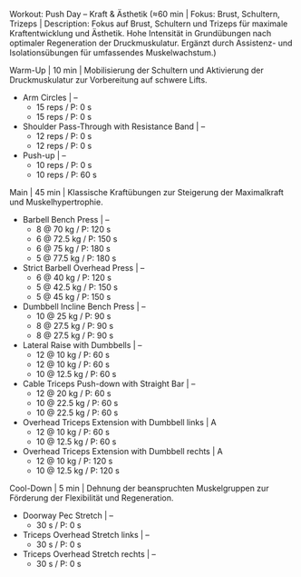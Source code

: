 Workout: Push Day – Kraft & Ästhetik (≈60 min | Fokus: Brust, Schultern, Trizeps | Description: Fokus auf Brust, Schultern und Trizeps für maximale Kraftentwicklung und Ästhetik. Hohe Intensität in Grundübungen nach optimaler Regeneration der Druckmuskulatur. Ergänzt durch Assistenz- und Isolationsübungen für umfassendes Muskelwachstum.)

Warm-Up | 10 min | Mobilisierung der Schultern und Aktivierung der Druckmuskulatur zur Vorbereitung auf schwere Lifts.
- Arm Circles | –
    - 15 reps / P: 0 s
    - 15 reps / P: 0 s
- Shoulder Pass-Through with Resistance Band | –
    - 12 reps / P: 0 s
    - 12 reps / P: 0 s
- Push-up | –
    - 10 reps / P: 0 s
    - 10 reps / P: 60 s

Main | 45 min | Klassische Kraftübungen zur Steigerung der Maximalkraft und Muskelhypertrophie.
- Barbell Bench Press | –
    - 8 @ 70 kg / P: 120 s
    - 6 @ 72.5 kg / P: 150 s
    - 6 @ 75 kg / P: 180 s
    - 5 @ 77.5 kg / P: 180 s
- Strict Barbell Overhead Press | –
    - 6 @ 40 kg / P: 120 s
    - 5 @ 42.5 kg / P: 150 s
    - 5 @ 45 kg / P: 150 s
- Dumbbell Incline Bench Press | –
    - 10 @ 25 kg / P: 90 s
    - 8 @ 27.5 kg / P: 90 s
    - 8 @ 27.5 kg / P: 90 s
- Lateral Raise with Dumbbells | –
    - 12 @ 10 kg / P: 60 s
    - 12 @ 10 kg / P: 60 s
    - 10 @ 12.5 kg / P: 60 s
- Cable Triceps Push-down with Straight Bar | –
    - 12 @ 20 kg / P: 60 s
    - 10 @ 22.5 kg / P: 60 s
    - 10 @ 22.5 kg / P: 60 s
- Overhead Triceps Extension with Dumbbell links | A
    - 12 @ 10 kg / P: 60 s
    - 10 @ 12.5 kg / P: 60 s
- Overhead Triceps Extension with Dumbbell rechts | A
    - 12 @ 10 kg / P: 120 s
    - 10 @ 12.5 kg / P: 120 s

Cool-Down | 5 min | Dehnung der beanspruchten Muskelgruppen zur Förderung der Flexibilität und Regeneration.
- Doorway Pec Stretch | –
    - 30 s / P: 0 s
- Triceps Overhead Stretch links | –
    - 30 s / P: 0 s
- Triceps Overhead Stretch rechts | –
    - 30 s / P: 0 s